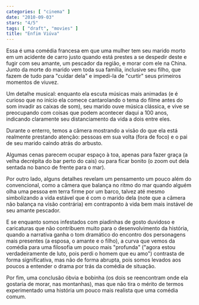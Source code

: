 ```yaml
---
categories: [ "cinema" ]
date: "2010-09-03"
stars: "4/5"
tags: [ "draft", "movies" ]
title: "Enfim Viúva"
---
```

Essa é uma comédia francesa em que uma mulher tem seu marido morto
em um acidente de carro justo quando está prestes a se despedir deste
e fugir com seu amante, um pescador da região, e morar com ele na
China. Junto da morte do marido vem toda sua família, inclusive seu
filho, que fazem de tudo para "cuidar dela" e impedi-la de "curtir"
seus primeiros momentos de viuvez.

Um detalhe musical: enquanto ela escuta músicas mais animadas (e é
curioso que no início ela comece cantarolando o tema do filme antes
do som invadir as caixas de som), seu marido ouve música clássica,
e vive se preocupando com coisas que podem acontecer daqui a 100 anos,
indicando claramente seu distanciamento da vida a dois entre eles.

Durante o enterro, temos a câmera mostrando a visão do que ela está
realmente prestando atenção: pessoas em sua volta (fora de foco)
e o pai de seu marido caindo atrás do arbusto.

Algumas cenas parecem ocupar espaço à toa, apenas para fazer graça
(a velha decrépita do bar perto do cais) ou para ficar bonito (o zoom
out dela sentada no banco de frente para o mar).

Por outro lado, alguns detalhes revelam um pensamento um pouco além
do convencional, como a câmera que balança no ritmo do mar quando
alguém olha uma pessoa em terra firme por um barco, talvez até mesmo
simbolizando a vida estável que é com o marido dela (note que a câmera
não balança na visão contrária) em contraponto à vida bem mais
instável de seu amante pescador.

E se enquanto somos infestados com piadinhas de gosto duvidoso
e caricaturas que não contribuem muito para o desenvolvimento da
história, quando a narrativa ganha o tom dramático do encontro dos
personagens mais presentes (a esposa, o amante e o filho), a curva que
vemos da comédia para uma filosofia um pouco mais "profunda" ("agora
estou verdadeiramente de luto, pois perdi o homem que eu amo") contrasta
de forma significativa, mas não de forma abrupta, pois somos levados
aos poucos a entender o drama por trás da comédia de situação.

Por fim, uma conclusão óbvia e bobinha (os dois se reencontram onde
ela gostaria de morar, nas montanhas), mas que não tira o mérito
de termos experimentado uma história um pouco mais realista que uma
comédia comum.
